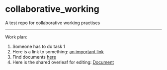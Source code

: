 # collaborative_working
A test repo for collaborative working practises

------------------------------

Work plan:

1) Someone has to do task 1
2) Here is a link to something: [an important link](https://www.youtube.com/watch?v=dQw4w9WgXcQ)
3) Find documents [here][documents_path]
4) Here is the shared overleaf for editing: [Document](https://www.overleaf.com/4356969621kxbgqvbpvxkq)

[documents_path]:./docs/

